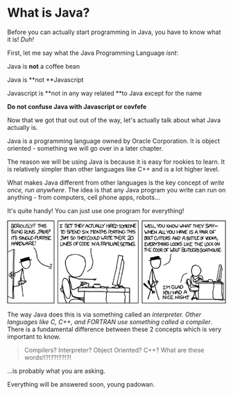 # What is Java?

Before you can actually start programming in Java, you have to know what it is! _Duh!_

First, let me say what the Java Programming Language _isnt_:

Java is **not** a coffee bean

Java is **not **Javascript

Javascript is **not in any way related **to Java except for the name

**Do not confuse Java with Javascript or covfefe**

Now that we got that out out of the way, let's actually talk about what Java actually is.

Java is a programming language owned by Oracle Corporation. It is object oriented - something we will go over in a later chapter.

The reason we will be using Java is because it is easy for rookies to learn. It is relatively simpler than other languages like C++ and is a lot higher level.

What makes Java different from other languages is the key concept of _write once, run anywhere_. The idea is that any Java program you write can run on anything - from computers, cell phone apps, robots...

It's quite handy! You can just use one program for everything!

![](/assets/xkcd-java)

The way Java does this is via something called an _interpreter. Other languages like C, C++, and FORTRAN use something called a compiler_. There is a fundamental difference between these 2 concepts which is very important to know.



> Compilers? Interpreter? Object Oriented? C++? What are these words!!?!??!??!?!

...is probably what you are asking.

Everything will be answered soon, young padowan.

